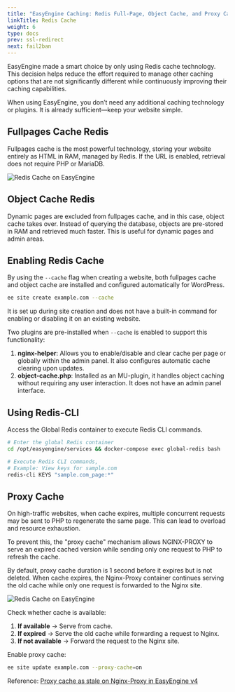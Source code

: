 ```yaml
---
title: "EasyEngine Caching: Redis Full-Page, Object Cache, and Proxy Cache Explained"
linkTitle: Redis Cache
weight: 6
type: docs
prev: ssl-redirect
next: fail2ban
---
```


EasyEngine made a smart choice by only using Redis cache technology. This decision helps reduce the effort required to manage other caching options that are not significantly different while continuously improving their caching capabilities.

When using EasyEngine, you don’t need any additional caching technology or plugins. It is already sufficient—keep your website simple.

## Fullpages Cache Redis

Fullpages cache is the most powerful technology, storing your website entirely as HTML in RAM, managed by Redis. If the URL is enabled, retrieval does not require PHP or MariaDB.

![Redis Cache on EasyEngine](/images/easyengine-server.svg)

## Object Cache Redis

Dynamic pages are excluded from fullpages cache, and in this case, object cache takes over. Instead of querying the database, objects are pre-stored in RAM and retrieved much faster. This is useful for dynamic pages and admin areas.

## Enabling Redis Cache

By using the `--cache` flag when creating a website, both fullpages cache and object cache are installed and configured automatically for WordPress.

```bash
ee site create example.com --cache
```

It is set up during site creation and does not have a built-in command for enabling or disabling it on an existing website.

Two plugins are pre-installed when `--cache` is enabled to support this functionality:

1. **nginx-helper**: Allows you to enable/disable and clear cache per page or globally within the admin panel. It also configures automatic cache clearing upon updates.
2. **object-cache.php**: Installed as an MU-plugin, it handles object caching without requiring any user interaction. It does not have an admin panel interface.

## Using Redis-CLI

Access the Global Redis container to execute Redis CLI commands.

```bash
# Enter the global Redis container
cd /opt/easyengine/services && docker-compose exec global-redis bash

# Execute Redis CLI commands,
# Example: View keys for sample.com
redis-cli KEYS "sample.com_page:*"
```

## Proxy Cache

On high-traffic websites, when cache expires, multiple concurrent requests may be sent to PHP to regenerate the same page. This can lead to overload and resource exhaustion.

To prevent this, the "proxy cache" mechanism allows NGINX-PROXY to serve an expired cached version while sending only one request to PHP to refresh the cache.

By default, proxy cache duration is 1 second before it expires but is not deleted. When cache expires, the Nginx-Proxy container continues serving the old cache while only one request is forwarded to the Nginx site.

![Redis Cache on EasyEngine](/images/easyengine-server.svg)

Check whether cache is available:

1. **If available** → Serve from cache.
2. **If expired** → Serve the old cache while forwarding a request to Nginx.
3. **If not available** → Forward the request to the Nginx site.

Enable proxy cache:

```bash
ee site update example.com --proxy-cache=on
```

Reference: [Proxy cache as stale on Nginx-Proxy in EasyEngine v4](https://easyengine.io/handbook/proxy-cache-as-stale-on-nginx-proxy-in-easyengine-v4/)
